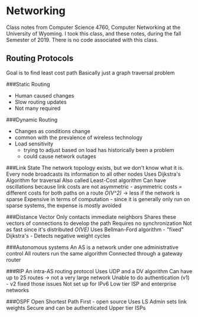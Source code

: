 Networking
=====

Class notes from Computer Science 4760, Computer Networking at the University of Wyoming. I took this class, and these notes, during the fall Semester of 2019.
There is no code associated with this class.

Routing Protocols
-----

Goal is to find least cost path
Basically just a graph traversal problem

###Static Routing
- Human caused changes
- Slow routing updates
- Not many required

###Dynamic Routing
- Changes as conditions change
- common with the prevalence of wireless technology
- Load sensitivity
    - trying to adjust based on load has historically been a problem
    - could cause network outages

###Link State
The network topology exists, but we don't know what it is.
Every node broadcasts its information to all other nodes
Uses Dijkstra's Algorithm for traversal
Also called Least-Cost algorithm
Can have oscillations because link costs are not asymmetric
    - asymmetric costs = different costs for both paths on a route
_O(V^2)_ -> less if the network is sparse
Expensive in terms of computation
    - since it is generally only run on sparse systems, the expense is mostly avoided

###Distance Vector
Only contacts immediate neighbors
Shares these vectors of connections to develop the path
Requires no synchronization
Not as fast since it's distributed
_O(VE)_
Uses Bellman-Ford algorithm
    - "fixed" Dijkstra's
    - Detects negative weight cycles

###Autonomous systems
An AS is a network under one administrative control
All routers run the same algorithm
Connected through a gateway router

###RIP
An intra-AS routing protocol
Uses UDP and a DV algorithm
Can have up to 25 routes -> not a very large network
Unable to do authentication (v1)
    - v2 fixed those issues
Not set up for IPv6
Low tier ISP and enterprise networks

###OSPF
Open Shortest Path First
    - open source
Uses LS
Admin sets link weights
Secure and can be authenticated
Upper tier ISPs
